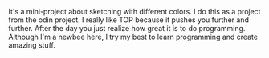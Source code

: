 It's a mini-project about sketching with different colors. I do this as a project from the odin project.  I really like TOP because it pushes you further and further. After the day you just realize how great it is to do programming. Although I'm a newbee here, I try my best to learn programming and create amazing stuff.
